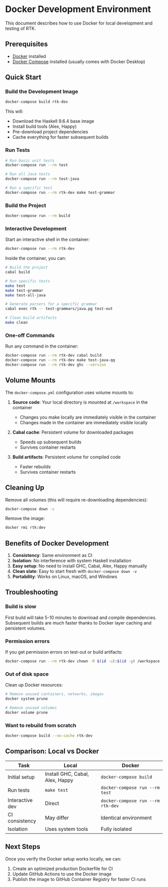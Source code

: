 # Docker Development Environment

This document describes how to use Docker for local development and testing of RTK.

## Prerequisites

- [Docker](https://docs.docker.com/get-docker/) installed
- [Docker Compose](https://docs.docker.com/compose/install/) installed (usually comes with Docker Desktop)

## Quick Start

### Build the Development Image

```bash
docker-compose build rtk-dev
```

This will:
- Download the Haskell 9.6.4 base image
- Install build tools (Alex, Happy)
- Pre-download project dependencies
- Cache everything for faster subsequent builds

### Run Tests

```bash
# Run basic unit tests
docker-compose run --rm test

# Run all Java tests
docker-compose run --rm test-java

# Run a specific test
docker-compose run --rm rtk-dev make test-grammar
```

### Build the Project

```bash
docker-compose run --rm build
```

### Interactive Development

Start an interactive shell in the container:

```bash
docker-compose run --rm rtk-dev
```

Inside the container, you can:

```bash
# Build the project
cabal build

# Run specific tests
make test
make test-grammar
make test-all-java

# Generate parsers for a specific grammar
cabal exec rtk -- test-grammars/java.pg test-out

# Clean build artifacts
make clean
```

### One-off Commands

Run any command in the container:

```bash
docker-compose run --rm rtk-dev cabal build
docker-compose run --rm rtk-dev make test-java-qq
docker-compose run --rm rtk-dev ghc --version
```

## Volume Mounts

The `docker-compose.yml` configuration uses volume mounts to:

1. **Source code**: Your local directory is mounted at `/workspace` in the container
   - Changes you make locally are immediately visible in the container
   - Changes made in the container are immediately visible locally

2. **Cabal cache**: Persistent volume for downloaded packages
   - Speeds up subsequent builds
   - Survives container restarts

3. **Build artifacts**: Persistent volume for compiled code
   - Faster rebuilds
   - Survives container restarts

## Cleaning Up

Remove all volumes (this will require re-downloading dependencies):

```bash
docker-compose down -v
```

Remove the image:

```bash
docker rmi rtk:dev
```

## Benefits of Docker Development

1. **Consistency**: Same environment as CI
2. **Isolation**: No interference with system Haskell installation
3. **Easy setup**: No need to install GHC, Cabal, Alex, Happy manually
4. **Clean slate**: Easy to start fresh with `docker-compose down -v`
5. **Portability**: Works on Linux, macOS, and Windows

## Troubleshooting

### Build is slow

First build will take 5-10 minutes to download and compile dependencies. Subsequent builds are much faster thanks to Docker layer caching and persistent volumes.

### Permission errors

If you get permission errors on test-out or build artifacts:

```bash
docker-compose run --rm rtk-dev chown -R $(id -u):$(id -g) /workspace
```

### Out of disk space

Clean up Docker resources:

```bash
# Remove unused containers, networks, images
docker system prune

# Remove unused volumes
docker volume prune
```

### Want to rebuild from scratch

```bash
docker-compose build --no-cache rtk-dev
```

## Comparison: Local vs Docker

| Task | Local | Docker |
|------|-------|--------|
| Initial setup | Install GHC, Cabal, Alex, Happy | `docker-compose build` |
| Run tests | `make test` | `docker-compose run --rm test` |
| Interactive dev | Direct | `docker-compose run --rm rtk-dev` |
| CI consistency | May differ | Identical environment |
| Isolation | Uses system tools | Fully isolated |

## Next Steps

Once you verify the Docker setup works locally, we can:
1. Create an optimized production Dockerfile for CI
2. Update GitHub Actions to use the Docker image
3. Publish the image to GitHub Container Registry for faster CI runs
